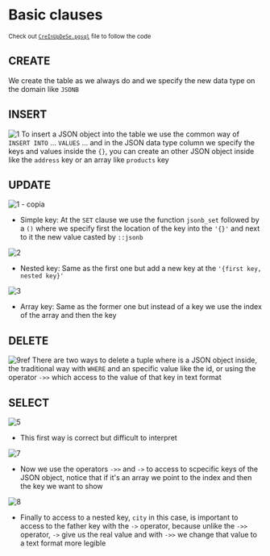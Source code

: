 # Basic clauses

<sub> Check out [`CreInUpDeSe.pgsql`](CreInUpDeSe.pgsql) file to follow the code</sub>

## CREATE
We create the table as we always do and we specify the new data type on the domain like `JSONB`

## INSERT

![1](https://github.com/RogerCL24/pgSQL/assets/90930371/db99b89c-61fd-49f4-99f0-36d24ce2aa73)
To insert a JSON object into the table we use the common way of `INSERT INTO` ... `VALUES` ...  and in the JSON data type column we specify the keys and values inside the `{}`, you can create an other JSON object inside like the `address` key or an array like `products` key

## UPDATE

![1 - copia](https://github.com/RogerCL24/pgSQL/assets/90930371/949604ad-49a9-464e-9fd5-a5acfd4a085b)
- Simple key: At the `SET` clause we use the function `jsonb_set` followed by a `()` where we specify first the location of the key into the `'{}'` and next to it the new value casted by `::jsonb`

![2](https://github.com/RogerCL24/pgSQL/assets/90930371/e57c607e-410c-4bab-89f1-a52e7be705a2)
- Nested key: Same as the first one but add a new key at the `'{first key, nested key}'`

![3](https://github.com/RogerCL24/pgSQL/assets/90930371/c6c30e0b-6965-491d-b96d-973501ceb30c)
- Array key: Same as the former one but instead of a key we use the index of the array and then the key 

## DELETE 

![9ref](https://github.com/RogerCL24/pgSQL/assets/90930371/103acd76-c66b-40f1-8a3f-4a167bd50ce4)
There are two ways to delete a tuple where is a JSON object inside, the traditional way with `WHERE` and an specific value like the id, or using the operator `->>` which access to the value of that key in text format

## SELECT

![5](https://github.com/RogerCL24/pgSQL/assets/90930371/4dbce3e9-f406-4653-b1ff-4a0f621cbef7)
- This first way is correct but difficult to interpret

![7](https://github.com/RogerCL24/pgSQL/assets/90930371/268afd88-8204-41cd-953b-4126d63f3c8f)
- Now we use the operators `->>` and `->` to access to scpecific keys of the JSON object, notice that if it's an array we point to the index and then the key we want to show

![8](https://github.com/RogerCL24/pgSQL/assets/90930371/5b8abdba-45a3-48dd-8078-4aad0428fa52)
- Finally to access to a nested key, `city` in this case, is important to access to the father key with the `->` operator, because unlike the `->>` operator, `->` give us the real value and with `->>` we change that value to a text format more legible


